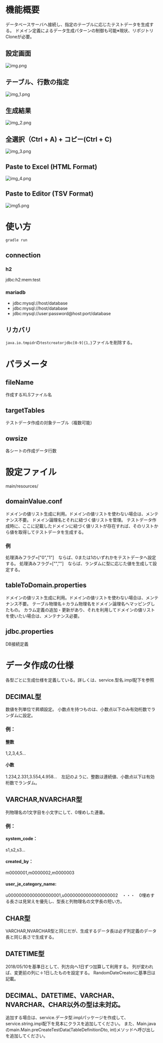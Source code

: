 # 機能概要
データベースサーバへ接続し、指定のテーブルに応じたテストデータを生成する。
ドメイン定義によるデータ生成パターンの制御も可能※現状、リポジトリCloneが必要。
## 設定画面
![img.png](readmePicture/img.png)
## テーブル、行数の指定
![img_1.png](readmePicture/img_1.png)
## 生成結果
![img_2.png](readmePicture/img_2.png)
## 全選択（Ctrl + A) + コピー(Ctrl + C)
![img_3.png](readmePicture/img_3.png)
## Paste to Excel (HTML Format) 
![img_4.png](readmePicture/img_4.png)
## Paste to Editor (TSV Format)
![img5.png](readmePicture/img5.png)
# 使い方
```sh
gradle run
```
## connection
### h2
jdbc:h2:mem:test
### mariadb
* jdbc:mysql://host/database
* jdbc:mysql://host/database
* jdbc:mysql://user:password@host:port/database
## リカバリ
`java.io.tmpidr`の`testcreatorjdbc[0-9]{1,}`ファイルを削除する。

# パラメータ
## fileName
作成するXLSファイル名
## targetTables
テストデータ作成の対象テーブル（複数可能）
## owsize
各シートの作成データ行数

# 設定ファイル
main/resources/ 
## domainValue.conf
ドメインの値リスト生成に利用。ドメインの値リストを使わない場合は、メンテナンス不要。
ドメイン論理名とそれに紐づく値リストを管理。
テストデータ作成時に、ここに記載したドメインに紐づく値リストが存在すれば、そのリストから値を取得してテストデータを生成する。

### 例
処理済みフラグ=["0","1"]　ならば、0または1のいずれかをテストデータへ設定する。
処理済みフラグ=["",""]　ならば、ランダムに型に応じた値を生成して設定する。

## tableToDomain.properties
ドメインの値リスト生成に利用。ドメインの値リストを使わない場合は、メンテナンス不要。
テーブル物理名＋カラム物理名をドメイン論理名へマッピングしたもの。
カラム定義の追加・更新があり、それを利用してドメインの値リストを使いたい場合は、メンテナンス必要。

## jdbc.properties
DB接続定義

# データ作成の仕様
各型ごとに生成仕様を定義している。詳しくは、service.型名.impl配下を参照
## DECIMAL型
数値を列単位で昇順設定。
小数点を持つものは、小数点以下のみ有効桁数でランダムに設定。
### 例：
#### 整数
1,2,3,4,5...
#### 小数
1.234,2.331,3.554,4.958...　左記のように、整数は連続値、小数点以下は有効桁数でランダム。

## VARCHAR,NVARCHAR型
列物理名の1文字目を小文字にして、0埋めした連番。
### 例：
#### system_code：
s1,s2,s3... 
#### created_by：
m0000001,m0000002,m0000003 
#### user_je_category_name:
u00000000000000000001,u00000000000000000002　・・・　0埋めする長さは見栄えを優先し、型長と列物理名の文字長の短い方。
  
## CHAR型
VARCHAR,NVARCHAR型と同じだが、生成するデータ長は必ず列定義のデータ長と同じ長さで生成する。

## DATETIME型
2018/05/10を基準日として、列方向へ1日ずつ加算して利用する。
列が変われば、変更前の列に＋1日したものを設定する。
RandomDateCreatorに基準日は記載。

## DECIMAL、DATETIME、VARCHAR、NVARCHAR、CHAR以外の型は未対応。
追加する場合は、service.データ型.implパッケージを作成して、service.string.impl配下を見本にクラスを追加してください。
また、Main.javaのmain.Main.preCreateTestData(TableDefinitionDto, int)メソッドへ呼び出しを追加してください。
